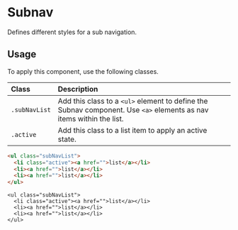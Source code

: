 # Subnav

<p class="text docsLeadText">Defines different styles for a sub navigation.</p>

## Usage

To apply this component, use the following classes.

| Class         | Description                                                                                                         |
|:--------------|:--------------------------------------------------------------------------------------------------------------------|
| `.subNavList`  | Add this class to a `<ul>` element to define the Subnav component. Use `<a>` elements as nav items within the list. |
| `.active ` | Add this class to a list item to apply an active state.                                                             |


```html
<ul class="subNavList">
  <li class="active"><a href="">list</a></li>
  <li><a href="">list</a></li>
  <li><a href="">list</a></li>
</ul>
```

```example
<ul class="subNavList">
  <li class="active"><a href="">list</a></li>
  <li><a href="">list</a></li>
  <li><a href="">list</a></li>
</ul>
```
